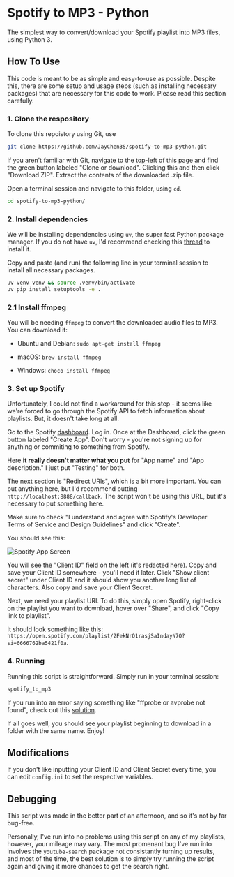 # Spotify to MP3 - Python

The simplest way to convert/download your Spotify playlist into MP3 files, using Python 3.

## How To Use

This code is meant to be as simple and easy-to-use as possible. Despite this, there are some setup and usage steps (such as installing necessary packages) that are necessary for this code to work. Please read this section carefully.

### 1. Clone the respository

To clone this repoistory using Git, use

```bash
git clone https://github.com/JayChen35/spotify-to-mp3-python.git
```

If you aren't familiar with Git, navigate to the top-left of this page and find the green button labeled "Clone or download". Clicking this and then click "Download ZIP". Extract the contents of the downloaded .zip file.

Open a terminal session and navigate to this folder, using `cd`.

```bash
cd spotify-to-mp3-python/
```

### 2. Install dependencies

We will be installing dependencies using `uv`, the super fast Python package manager. If you do not have `uv`, I'd recommend checking this [thread](https://open.spotify.com/playlist/2FekNrO1rasjSaIndayN7O?si=66ef762c945e4f0a) to install it.

Copy and paste (and run) the following line in your terminal session to install all necessary packages.

```bash
uv venv venv && source .venv/bin/activate
uv pip install setuptools -e .
```

### 2.1 Install ffmpeg
You will be needing `ffmpeg` to convert the downloaded audio files to MP3. 
You can download it:

* Ubuntu and Debian: `sudo apt-get install ffmpeg`

* macOS: `brew install ffmpeg`

* Windows: `choco install ffmpeg`




### 3. Set up Spotify

Unfortunately, I could not find a workaround for this step - it seems like we're forced to go through the Spotify API to fetch information about playlists. But, it doesn't take long at all.

Go to the Spotify [dashboard](https://developer.spotify.com/dashboard/).  Log in. Once at the Dashboard, click the green button labeled "Create App". Don't worry - you're not signing up for anything or commiting to something from Spotify.

Here **it really doesn't matter what you put** for "App name" and "App description." 
I just put "Testing" for both.

The next section is "Redirect URIs", which is a bit more important. 
You can put anything here, but I'd recommend putting `http://localhost:8888/callback`.
The script won't be using this URL, but it's necessary to put something here.

Make sure to check "I understand and agree with Spotify's Developer Terms of Service and Design Guidelines" and click "Create".


You should see this:

![Spotify App Screen](https://miro.medium.com/max/1400/1*8c7agz6nxmez9-bm2NFCxQ.jpeg)

You will see the "Client ID" field on the left (it's redacted here). Copy and save your Client ID somewhere - you'll need it later. Click "Show client secret" under Client ID and it should show you another long list of characters. Also copy and save your Client Secret.

Next, we need your playlist URI. To do this, simply open Spotify, right-click on the playlist you want to download, hover over "Share", and click "Copy link to playlist". 

It should look something like this: `https://open.spotify.com/playlist/2FekNrO1rasjSaIndayN7O?si=6666762ba5421f0a`.

### 4. Running

Running this script is straightforward. Simply run in your terminal session:

```bash
spotify_to_mp3
```

If you run into an error saying something like "ffprobe or avprobe not found", check out this [solution](https://stackoverflow.com/questions/30770155/ffprobe-or-avprobe-not-found-please-install-one).

If all goes well, you should see your playlist beginning to download in a folder with the same name. Enjoy!

## Modifications

If you don't like inputting your Client ID and Client Secret every time, you can edit `config.ini` to set the respective variables. 


## Debugging

This script was made in the better part of an afternoon, and so it's not by far bug-free. 

Personally, I've run into no problems using this script on any of my playlists, however, your mileage may vary. The most promenant bug I've run into involves the `youtube-search` package not consistantly turning up results, and most of the time, the best solution is to simply try running the script again and giving it more chances to get the search right.
